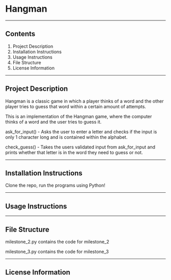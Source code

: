 # Hangman
--------------------------------------------------------
## Contents

1. Project Description
2. Installation Instructions
3. Usage Instructions
4. File Structure
5. License Information

--------------------------------------------------------
## Project Description

Hangman is a classic game in which a player thinks of a word and the other player tries to guess that word within a certain amount of attempts.

This is an implementation of the Hangman game, where the computer thinks of a word and the user tries to guess it. 

ask_for_input() - Asks the user to enter a letter and checks if the input is only 1 character long and is contained within the alphabet.

check_guess() - Takes the users validated input from ask_for_input and prints whether that letter is in the word they need to guess or not.

--------------------------------------------------------

## Installation Instructions

Clone the repo, run the programs using Python!

--------------------------------------------------------

## Usage Instructions

--------------------------------------------------------
## File Structure

milestone_2.py contains the code for milestone_2

milestone_3.py contains the code for milestone_3

--------------------------------------------------------
## License Information
